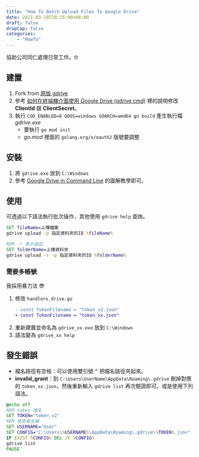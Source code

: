 ```yaml
---
title: "How To Batch Upload Files To Google Drive"
date: 2021-03-10T20:25:00+08:00
draft: false
dropCap: false
categories:
    - "HowTo"
---
```


協助公司同仁處理日常工作。🤓

<!--more-->

## 建置
1. Fork from [原版 gdrive](https://github.com/prasmussen/gdrive)
2. 參考 [如何在終端機介面使用 Google Drive (gdrive cmd)](https://hiraku.tw/2020/01/5894/) 裡的說明修改 **ClientId** 跟 **ClientSecret**。
3. 執行 `CGO_ENABLED=0 GOOS=windows GOARCH=amd64 go build` 產生執行檔 *gdrive.exe*
    + 要執行 `go mod init`
    + *go.mod* 裡面的 `golang.org/x/oauth2` 版號要調整

## 安裝
1. 將 `gdrive.exe` 放到 `C:\Windows`
2. 參考 [Google Drive in Command Line](https://sunxiaoshan.medium.com/google-driver-in-command-line-426c8d4031fb) 的圖解教學即可。

## 使用
可透過以下語法執行批次操作，其他使用 `gdrive help` 查詢。

``` bat
SET fileName=上傳檔案
gdrive upload -p 指定資料夾的ID %fileName%

REM -r 表示遞迴
SET folderName=上傳資料夾
gdrive upload -r -p 指定資料夾的ID %folderName%
```

### 需要多帳號
我採用暴力法 😎
1. 修改 `handlers_drive.go`
    ``` diff
    - const TokenFilename = "token_v2.json"
    + const TokenFilename = "token_xx.json"
    ```
2. 重新建置並命名為 `gdrive_xx.exe` 放到 `C:\Windows`
3. 語法變為 `gdrive_xx help`

## 發生錯誤
+ 檔名路徑有空格：可以使用雙引號 <kbd>"</kbd> 把檔名路徑夾起來。
+ **invalid_grant**：到 `C:\Users\UserName\AppData\Roaming\.gdrive` 刪掉對應的 `token_xx.json`，然後重新輸入 `gdrive list` 再次驗證即可。或是使用下列語法。
```bat
@echo off
REM token 檔名
SET TOKEN="token_v2"
REM 使用者名稱
SET USERNAME="User"
SET CONFIG="C:\Users\%USERNAME%\AppData\Roaming\.gdrive\%TOKEN%.json"
IF EXIST %CONFIG% DEL /F %CONFIG%
gdrive list
PAUSE
```
